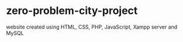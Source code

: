 # zero-problem-city-project
website created using HTML, CSS, PHP, JavaScript, Xampp server and MySQL
